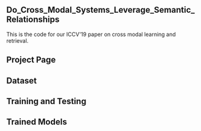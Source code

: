 ## Do_Cross_Modal_Systems_Leverage_Semantic_Relationships
This is the code for our ICCV'19 paper on cross modal learning and retrieval.

## Project Page

## Dataset

## Training and Testing

## Trained Models
